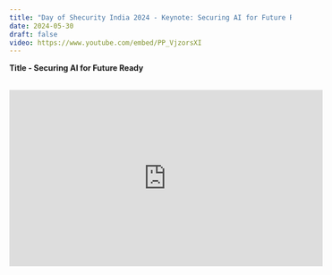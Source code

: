 ```yaml
---
title: "Day of Shecurity India 2024 - Keynote: Securing AI for Future Ready"
date: 2024-05-30
draft: false
video: https://www.youtube.com/embed/PP_VjzorsXI
---
```


**Title - Securing AI for Future Ready**

<br>
<iframe width="560" height="315" src="https://www.youtube.com/embed/PP_VjzorsXI?si=9sP5GEpG3NBJIVJm" title="YouTube video player" frameborder="0" allow="accelerometer; autoplay; clipboard-write; encrypted-media; gyroscope; picture-in-picture; web-share" referrerpolicy="strict-origin-when-cross-origin" allowfullscreen></iframe>
